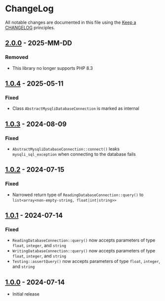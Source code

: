 # ChangeLog

All notable changes are documented in this file using the [Keep a CHANGELOG](https://keepachangelog.com/) principles.

## [2.0.0] - 2025-MM-DD

### Removed

* This library no longer supports PHP 8.3

## [1.0.4] - 2025-05-11

### Fixed

* Class `AbstractMysqliDatabaseConnection` is marked as internal

## [1.0.3] - 2024-08-09

### Fixed

* `AbstractMysqliDatabaseConnection::connect()` leaks `mysqli_sql_exception` when connecting to the database fails

## [1.0.2] - 2024-07-15

### Fixed

* Narrowed return type of `ReadingDatabaseConnection::query()` to `list<array<non-empty-string, float|int|string>>`

## [1.0.1] - 2024-07-14

### Fixed

* `ReadingDatabaseConnection::query()` now accepts parameters of type `float`, `integer`, and `string`
* `WritingDatabaseConnection::query()` now accepts parameters of type `float`, `integer`, and `string`
* `Testing::assertQuery()` now accepts parameters of type `float`, `integer`, and `string`

## [1.0.0] - 2024-07-14

* Initial release

[2.0.0]: https://github.com/sebastianbergmann/mysqli-wrapper/compare/1.0.4...main
[1.0.4]: https://github.com/sebastianbergmann/mysqli-wrapper/compare/1.0.3...1.0.4
[1.0.3]: https://github.com/sebastianbergmann/mysqli-wrapper/compare/1.0.2...1.0.3
[1.0.2]: https://github.com/sebastianbergmann/mysqli-wrapper/compare/1.0.1...1.0.2
[1.0.1]: https://github.com/sebastianbergmann/mysqli-wrapper/compare/1.0.0...1.0.1
[1.0.0]: https://github.com/sebastianbergmann/mysqli-wrapper/compare/7fcdc443b92045446dc8ba4a2ed645c0e918c867...1.0.0
